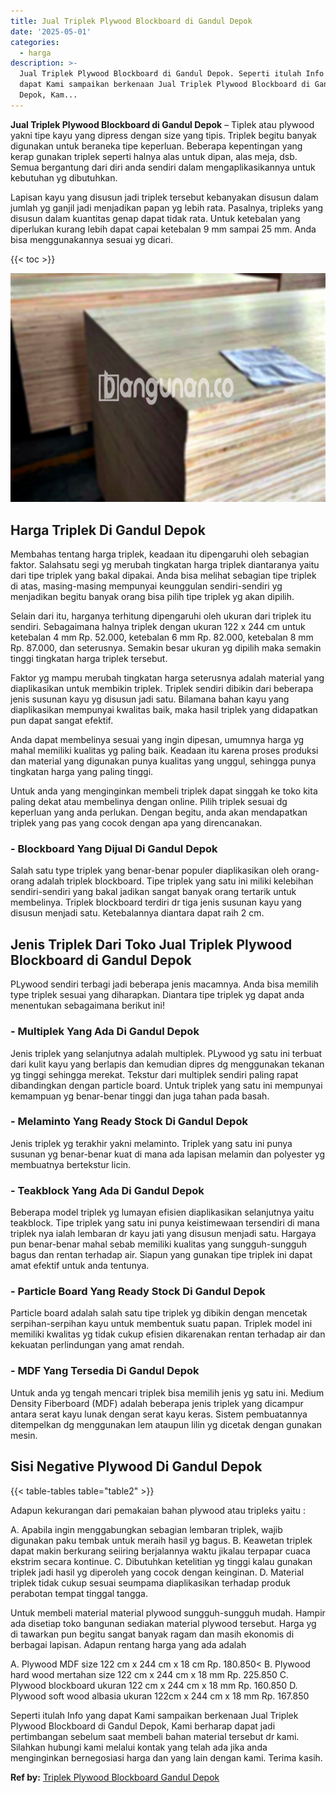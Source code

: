```yaml
---
title: Jual Triplek Plywood Blockboard di Gandul Depok
date: '2025-05-01'
categories:
  - harga
description: >-
  Jual Triplek Plywood Blockboard di Gandul Depok. Seperti itulah Info yang
  dapat Kami sampaikan berkenaan Jual Triplek Plywood Blockboard di Gandul
  Depok, Kam...
---
```


**Jual Triplek Plywood Blockboard di Gandul Depok** – Tiplek atau plywood yakni tipe kayu yang dipress dengan size yang tipis. Triplek begitu banyak digunakan untuk beraneka tipe keperluan. Beberapa kepentingan yang kerap gunakan triplek seperti halnya alas untuk dipan, alas meja, dsb. Semua bergantung dari diri anda sendiri dalam mengaplikasikannya untuk kebutuhan yg dibutuhkan.

Lapisan kayu yang disusun jadi triplek tersebut kebanyakan disusun dalam jumlah yg ganjil jadi menjadikan papan yg lebih rata. Pasalnya, tripleks yang disusun dalam kuantitas genap dapat tidak rata. Untuk ketebalan yang diperlukan kurang lebih dapat capai ketebalan 9 mm sampai 25 mm. Anda bisa menggunakannya sesuai yg dicari.

{{< toc >}}

![Jual Triplek Plywood Blockboard di Gandul Depok](/images/jual-triplek-murah-28.png)

## Harga Triplek Di Gandul Depok

Membahas tentang harga triplek, keadaan itu dipengaruhi oleh sebagian faktor. Salahsatu segi yg merubah tingkatan harga triplek diantaranya yaitu dari tipe triplek yang bakal dipakai. Anda bisa melihat sebagian tipe triplek di atas, masing-masing mempunyai keunggulan sendiri-sendiri yg menjadikan begitu banyak orang bisa pilih tipe triplek yg akan dipilih.

Selain dari itu, harganya terhitung dipengaruhi oleh ukuran dari triplek itu sendiri. Sebagaimana halnya triplek dengan ukuran 122 x 244 cm untuk ketebalan 4 mm Rp. 52.000, ketebalan 6 mm Rp. 82.000, ketebalan 8 mm Rp. 87.000, dan seterusnya. Semakin besar ukuran yg dipilih maka semakin tinggi tingkatan harga triplek tersebut.

Faktor yg mampu merubah tingkatan harga seterusnya adalah material yang diaplikasikan untuk membikin triplek. Triplek sendiri dibikin dari beberapa jenis susunan kayu yg disusun jadi satu. Bilamana bahan kayu yang diaplikasikan mempunyai kwalitas baik, maka hasil triplek yang didapatkan pun dapat sangat efektif.

Anda dapat membelinya sesuai yang ingin dipesan, umumnya harga yg mahal memiliki kualitas yg paling baik. Keadaan itu karena proses produksi dan material yang digunakan punya kualitas yang unggul, sehingga punya tingkatan harga yang paling tinggi.

Untuk anda yang menginginkan membeli triplek dapat singgah ke toko kita paling dekat atau membelinya dengan online. Pilih triplek sesuai dg keperluan yang anda perlukan. Dengan begitu, anda akan mendapatkan triplek yang pas yang cocok dengan apa yang direncanakan.

### \- Blockboard Yang Dijual Di Gandul Depok

Salah satu type triplek yang benar-benar populer diaplikasikan oleh orang-orang adalah triplek blockboard. Tipe triplek yang satu ini miliki kelebihan sendiri-sendiri yang bakal jadikan sangat banyak orang tertarik untuk membelinya. Triplek blockboard terdiri dr tiga jenis susunan kayu yang disusun menjadi satu. Ketebalannya diantara dapat raih 2 cm.

## Jenis Triplek Dari Toko Jual Triplek Plywood Blockboard di Gandul Depok

PLywood sendiri terbagi jadi beberapa jenis macamnya. Anda bisa memilih type triplek sesuai yang diharapkan. Diantara tipe triplek yg dapat anda menentukan sebagaimana berikut ini!

### \- Multiplek Yang Ada Di Gandul Depok

Jenis triplek yang selanjutnya adalah multiplek. PLywood yg satu ini terbuat dari kulit kayu yang berlapis dan kemudian dipres dg menggunakan tekanan yg tinggi sehingga merekat. Tekstur dari multiplek sendiri paling rapat dibandingkan dengan particle board. Untuk triplek yang satu ini mempunyai kemampuan yg benar-benar tinggi dan juga tahan pada basah.

### \- Melaminto Yang Ready Stock Di Gandul Depok

Jenis triplek yg terakhir yakni melaminto. Triplek yang satu ini punya susunan yg benar-benar kuat di mana ada lapisan melamin dan polyester yg membuatnya bertekstur licin.

### \- Teakblock Yang Ada Di Gandul Depok

Beberapa model triplek yg lumayan efisien diaplikasikan selanjutnya yaitu teakblock. Tipe triplek yang satu ini punya keistimewaan tersendiri di mana triplek nya ialah lembaran dr kayu jati yang disusun menjadi satu. Hargaya pun benar-benar mahal sebab memiliki kualitas yang sungguh-sungguh bagus dan rentan terhadap air. Siapun yang gunakan tipe triplek ini dapat amat efektif untuk anda tentunya.

### \- Particle Board Yang Ready Stock Di Gandul Depok

Particle board adalah salah satu tipe triplek yg dibikin dengan mencetak serpihan-serpihan kayu untuk membentuk suatu papan. Triplek model ini memiliki kwalitas yg tidak cukup efisien dikarenakan rentan terhadap air dan kekuatan perlindungan yang amat rendah.

### \- MDF Yang Tersedia Di Gandul Depok

Untuk anda yg tengah mencari triplek bisa memilih jenis yg satu ini. Medium Density Fiberboard (MDF) adalah beberapa jenis triplek yang dicampur antara serat kayu lunak dengan serat kayu keras. Sistem pembuatannya ditempelkan dg menggunakan lem ataupun lilin yg dicetak dengan gunakan mesin.

## Sisi Negative Plywood Di Gandul Depok

{{< table-tables table="table2" >}}

Adapun kekurangan dari pemakaian bahan plywood atau tripleks yaitu :

A. Apabila ingin menggabungkan sebagian lembaran triplek, wajib digunakan paku tembak untuk meraih hasil yg bagus. B. Keawetan triplek dapat makin berkurang seiiring berjalannya waktu jikalau terpapar cuaca ekstrim secara kontinue. C. Dibutuhkan ketelitian yg tinggi kalau gunakan triplek jadi hasil yg diperoleh yang cocok dengan keinginan. D. Material triplek tidak cukup sesuai seumpama diaplikasikan terhadap produk perabotan tempat tinggal tangga.

Untuk membeli material material plywood sungguh-sungguh mudah. Hampir ada disetiap toko bangunan sediakan material plywood tersebut. Harga yg di tawarkan pun begitu sangat banyak ragam dan masih ekonomis di berbagai lapisan. Adapun rentang harga yang ada adalah

A. Plywood MDF size 122 cm x 244 cm x 18 cm Rp. 180.850< B. Plywood hard wood mertahan size 122 cm x 244 cm x 18 mm Rp. 225.850 C. Plywood blockboard ukuran 122 cm x 244 cm x 18 mm Rp. 160.850 D. Plywood soft wood albasia ukuran 122cm x 244 cm x 18 mm Rp. 167.850

Seperti itulah Info yang dapat Kami sampaikan berkenaan Jual Triplek Plywood Blockboard di Gandul Depok, Kami berharap dapat jadi pertimbangan sebelum saat membeli bahan material tersebut dr kami. Silahkan hubungi kami melalui kontak yang telah ada jika anda menginginkan bernegosiasi harga dan yang lain dengan kami. Terima kasih.

**Ref by:** [Triplek Plywood Blockboard Gandul Depok](https://id.wikipedia.org/wiki/Triplek)
